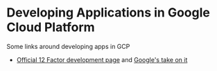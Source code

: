 # Developing Applications in Google Cloud Platform

Some links around developing apps in GCP

- [Official 12 Factor development page](https://12factor.net/) and [Google's take on it](https://cloud.google.com/solutions/twelve-factor-app-development-on-gcp)